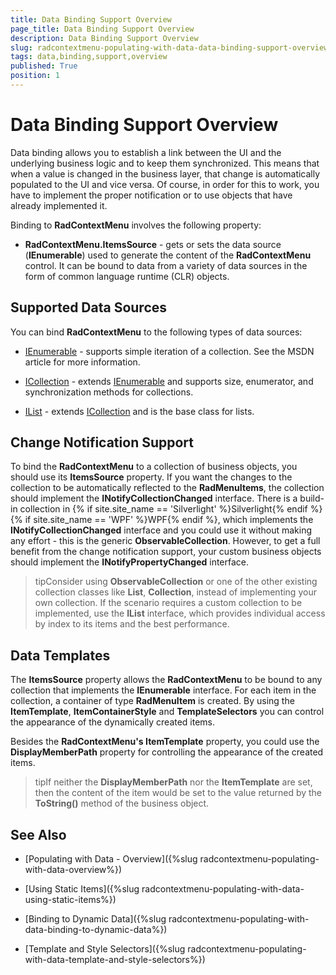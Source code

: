 ```yaml
---
title: Data Binding Support Overview
page_title: Data Binding Support Overview
description: Data Binding Support Overview
slug: radcontextmenu-populating-with-data-data-binding-support-overview
tags: data,binding,support,overview
published: True
position: 1
---
```


# Data Binding Support Overview

Data binding allows you to establish a link between the UI and the underlying business logic and to keep them synchronized. This means that when a value is changed in the business layer, that change is automatically populated to the UI and vice versa. Of course, in order for this to work, you have to implement the proper notification or to use objects that have already implemented it.

Binding to __RadContextMenu__ involves the following property:

* __RadContextMenu.ItemsSource__ - gets or sets the data source (__IEnumerable__) used to generate the content of the __RadContextMenu__ control. It can be bound to data from a variety of data sources in the form of common language runtime (CLR) objects.

## Supported Data Sources

You can bind __RadContextMenu__ to the following types of data sources:

* [IEnumerable](http://msdn.microsoft.com/en-us/library/system.collections.ienumerable.aspx) - supports simple iteration of a collection. See the MSDN article for more information.

* [ICollection](http://msdn.microsoft.com/en-us/library/system.collections.icollection.aspx) - extends [IEnumerable](http://msdn.microsoft.com/en-us/library/system.collections.ienumerable.aspx) and supports size, enumerator, and synchronization methods for collections.

* [IList](http://msdn.microsoft.com/en-us/library/system.collections.ilist.aspx) - extends [ICollection](http://msdn.microsoft.com/en-us/library/system.collections.icollection.aspx) and is the base class for lists.

## Change Notification Support

To bind the __RadContextMenu__ to a collection of business objects, you should use its __ItemsSource__ property. If you want the changes to the collection to be automatically reflected to the __RadMenuItems__, the collection should implement the __INotifyCollectionChanged__ interface. There is a build-in collection in {% if site.site_name == 'Silverlight' %}Silverlight{% endif %}{% if site.site_name == 'WPF' %}WPF{% endif %}, which implements the __INotifyCollectionChanged__ interface and you could use it without making any effort - this is the generic __ObservableCollection<T>__. However, to get a full benefit from the change notification support, your custom business objects should implement the __INotifyPropertyChanged__ interface.

>tipConsider using __ObservableCollection<T>__ or one of the other existing collection classes like __List<T>__, __Collection<T>__, instead of implementing your own collection. If the scenario requires a custom collection to be implemented, use the __IList__ interface, which provides individual access by index to its items and the best performance.

## Data Templates

The __ItemsSource__ property allows the __RadContextMenu__ to be bound to any collection that implements the __IEnumerable__ interface. For each item in the collection, a container of type __RadMenuItem__ is created. By using the __ItemTemplate__, __ItemContainerStyle__ and __TemplateSelectors__ you can control the appearance of the dynamically created items.

Besides the __RadContextMenu's ItemTemplate__ property, you could use the __DisplayMemberPath__ property for controlling the appearance of the created items.

>tipIf neither the __DisplayMemberPath__ nor the __ItemTemplate__ are set, then the content of the item would be set to the value returned by the __ToString()__ method of the business object.

## See Also

 * [Populating with Data - Overview]({%slug radcontextmenu-populating-with-data-overview%})

 * [Using Static Items]({%slug radcontextmenu-populating-with-data-using-static-items%})

 * [Binding to Dynamic Data]({%slug radcontextmenu-populating-with-data-binding-to-dynamic-data%})

 * [Template and Style Selectors]({%slug radcontextmenu-populating-with-data-template-and-style-selectors%})

